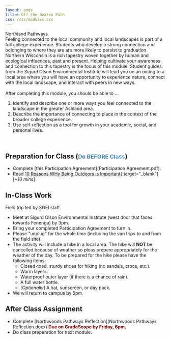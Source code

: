 ```yaml
---
layout: page
title: Off the Beaten Path
css: /css/modules.css
---
```


<div class="panel-group">
  <div class="panel panel-primary">
    <div class="panel-heading">Northland Pathways</div>
    <div class="panel-body">Feeling connected to the local community and local landscapes is part of a full college experience. Students who develop a strong connection and belonging to where they are are more likely to persist to graduation. Northern Wisconsin is a rich tapestry woven together by human and ecological influences, past and present. Helping cultivate your awareness and connection to this tapestry is the focus of this module. Student guides from the Sigurd Olson Environmental Institute will lead you on an outing to a local area where you will have an opportunity to experience nature, connect with the local landscape, and interact with peers in new ways.
<br><br>
After completing this module, you should be able to ...
<ol>
  <li>Identify and describe one or more ways you feel connected to the landscape in the greater Ashland area.</li>
  <li>Describe the importance of connecting to place in the context of the broader college experience.</li>
  <li>Use self-reflection as a tool for growth in your academic, social, and personal lives.</li>
</ol>
    </div>
  </div>
</div>

&nbsp;

## Preparation for Class (<span style="font-size:smaller; color:SteelBlue;">Do BEFORE Class</span>)

* Complete [this Participation Agreement](Participation Agreement.pdf).
* Read [10 Reasons WHy Being Outdoors is Important](https://askthescientists.com/outdoors/){:target="_blank"} [*~10 mins*]

## In-Class Work

Field trip led by SOEI staff.

* Meet at Sigurd Olson Environmental Institute (west door that faces towards Fenenga) by 3pm.
* Bring your completed Participation Agreement to turn in.
* Please "unplug" for the whole time (including the van trips to and from the field site).
* The activity will include a hike in a local area. The hike will **NOT** be cancelled because of weather so pleas prepare appropriately for the weather of the day. To be prepared for the hike please have the following items:
    * Closed-toed, sturdy shoes for hiking (no sandals, crocs, etc.).
    * Warm layers.
    * Waterproof outer layer (if there is a chance of rain).
    * A full water bottle.
    * [*Optionally*] A hat, sunscreen, or day pack.
* We will return to campus by 5pm.

## After Class Assignment

* Complete [Northwoods Pathways Reflection](Northwoods Pathways Reflection.docx) <span style="color:Maroon; font-weight:bold;">Due on GradeScope by Friday, 6pm.</span>
* Do class preparation for next module.
